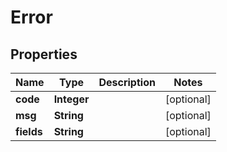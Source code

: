 
# Error

## Properties
Name | Type | Description | Notes
------------ | ------------- | ------------- | -------------
**code** | **Integer** |  |  [optional]
**msg** | **String** |  |  [optional]
**fields** | **String** |  |  [optional]



